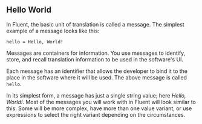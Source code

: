Hello World
-----------

In Fluent, the basic unit of translation is called a message.
The simplest example of a message looks like this:

```
hello = Hello, World!
```

Messages are containers for information. You use messages to identify, store,
and recall translation information to be used in the software's UI.

Each message has an identifier that allows the developer to bind it to the place
in the software where it will be used. The above message is called `hello`. 

In its simplest form, a message has just a single string value; here *Hello,
World!*. Most of the messages you will work with in Fluent will look similar to
this. Some will be more complex, have more than one value variant, or use
expressions to select the right variant depending on the circumstances.
